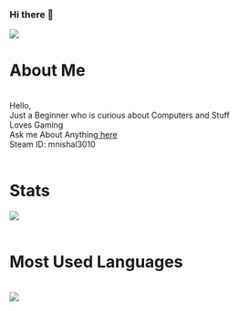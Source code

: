 ### Hi there 👋
<!--
**darkracer3010/darkracer3010** is a ✨ _special_ ✨ repository because its `README.md` (this file) appears on your GitHub profile.

Here are some ideas to get you started:

- 🔭 I’m currently working on ...
- 🌱 I’m currently learning ...
- 👯 I’m looking to collaborate on ...
- 🤔 I’m looking for help with ...
- 💬 Ask me about ...
- 📫 How to reach me: ...
- 😄 Pronouns: ...
- ⚡ Fun fact: ...
-->
<img src="https://blog.lootcrate.com/wp-content/uploads/2018/02/giphy-1-5.gif"></img>
<h1>About Me</h1><br>
Hello,<br>
Just a Beginner who is curious about Computers and Stuff<br>
Loves Gaming<br>
Ask me About Anything<a href="https://github.com/darkracer3010/darkracer3010/issues"> here</a><br>
Steam ID: mnishal3010<br>
<br>
<h1>Stats</h1>
<a href="#stats">
  <img align="center" src="https://github-readme-stats.vercel.app/api?username=darkracer3010&show_icons=true&bg_color=30,e96443,904e95&title_color=fff&text_color=fff" /><br />
</a>
<br>
<h1>Most Used Languages</h1><br>
<a href="#lang">
  <img align="center" src="https://github-readme-stats.vercel.app/api/top-langs/?username=darkracer3010&bg_color=30,e96443,904e95&title_color=fff&text_color=fff"/>
  </a>



  
